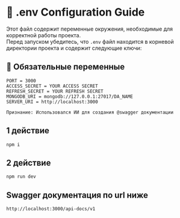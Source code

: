 # 📄 .env Configuration Guide
Этот файл содержит переменные окружения, необходимые для корректной работы проекта.  
Перед запуском убедитесь, что `.env` файл находится в корневой директории проекта и содержит следующие ключи:

## 🔑 Обязательные переменные

```env
PORT = 3000
ACCESS_SECRET = YOUR ACCESS SECRET
REFRESH_SECRET = YOUR REFRESH SECRET
MONGODB_URI = mongodb://127.0.0.1:27017/DA_NAME
SERVER_URI = http://localhost:3000
```

`Признание: Использовался ИИ для создания @swagger документации`

## 1 действие
`npm i`

## 2 действие
`npm run dev`

## Swagger документация по url ниже
`http://localhost:3000/api-docs/v1`
